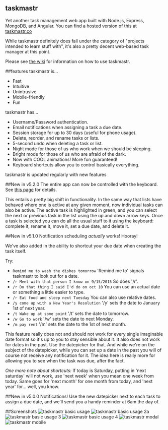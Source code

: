 ## taskmastr
Yet another task management web app built with Node.js, Express, MongoDB, and Angular. You can find a hosted version of this at [taskmastr.co](http://www.taskmastr.co)

While taskmastr definitely does fall under the category of "projects intended to learn stuff with", it's also a pretty decent web-based task manager at this point.

Please see [the wiki](https://bitbucket.org/patrickfatrick/taskmastr/wiki/Home) for information on how to use taskmastr.

##features
taskmastr is...  
- Fast
- Intuitive
- Unintrusive
- Mobile-friendly
- Fun

taskmastr has...  
- Username/Password authentication.
- Email notifications when assigning a task a due date.
- Session storage for up to 30 days (useful for phone usage).
- Delete, reorder, and rename tasks or lists.
- 5-second undo when deleting a task or list.
- Night mode for those of us who work when we should be sleeping.
- Bright mode for those of us who are afraid of the dark.
- Now with COOL animations! More fun guaranteed!
- Keyboard shortcuts allow you to control basically everything.

taskmastr is updated regularly with new features

##New in v5.2.0
The entire app can now be controlled with the keyboard. See [this page](https://github.com/patrickfatrick/taskmastr/wiki/Keyboard-shortcuts) for details.

This entails a pretty big shift in functionality. In the same way that lists have behaved where one is active at any given moment, now individual tasks can also be active. The active task is highlighted in green, and you can select the next or previous task in the list using the up and down arrow keys. Once a task is selected you can do all the usual stuff to it using the keyboard: complete it, rename it, move it, set a due date, and delete it.

##New in v5.1.0
Notification scheduling _actually_ works! Hooray!

We've also added in the ability to shortcut your due date when creating the task itself.

Try:
- `Remind me to wash the dishes tomorrow` 'Remind me to' signals taskmastr to look out for a date.
- `/r Meet with that person I know on 9/15/2015` So does '/r'.
- `/r Do that thing I said I'd do on oct 10` You can use an actual date or something a little easier to type.
- `/r Eat food and sleep next Tuesday` You can also use relative dates.
- `/y come up with a New Year's Resolution` '/y' sets the date to January 1st of next year.
- `/t Wake up at some point` '/t' sets the date to tomorrow.
- `/w Go to work` '/w' sets the date to next Monday.
- `/m pay rent` '/m' sets the date to the 1st of next month.

This feature really does not and should not work for every single imaginable date format so it's up to you to stay sensible about it. It also does not work for dates in the past. Use the datepicker for that. And while we're on the subject of the datepicker, while you can set up a date in the past you will of course not receive any notification for it. The idea here is really more for allowing you to see when the task was due, after the fact.

_One more note about shortcuts:_ If today is Saturday, putting in 'next saturday' will not work, use 'next week' when you mean one week from today. Same goes for 'next month' for one month from today, and 'next year' for... well, you know.

##New in v5.0.0
Notifications! Use the new datepicker next to each task to assign a due date, and we'll send you a handy reminder at 6am the day of.

##Screenshots
![taskmastr basic usage](https://raw.githubusercontent.com/patrickfatrick/taskmastr/master/images/taskmastr-basic-usage-1.png)
![taskmastr basic usage 2a](https://raw.githubusercontent.com/patrickfatrick/taskmastr/master/images/taskmastr-basic-usage-2a.png)
![taskmastr basic usage 3](https://raw.githubusercontent.com/patrickfatrick/taskmastr/master/images/taskmastr-basic-usage-3.png)
![taskmastr basic usage 4](https://raw.githubusercontent.com/patrickfatrick/taskmastr/master/images/taskmastr-basic-usage-4.png)
![taskmastr modal](https://raw.githubusercontent.com/patrickfatrick/taskmastr/master/images/screenshot3.png)
![taskmastr mobile](https://raw.githubusercontent.com/patrickfatrick/taskmastr/master/images/screenshot4.png)

